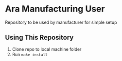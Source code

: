 # Ara Manufacturing User
Repository to be used by manufacturer for simple setup

## Using This Repository
1. Clone repo to local machine folder
2. Run `make install`